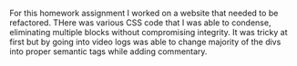 For this homework assignment I worked on a website that needed to be refactored.  THere was various CSS code that I was able to condense, eliminating multiple blocks without compromising integrity.  It was tricky at first but by going into video logs was able to change majority of the divs into proper semantic tags while adding commentary.
